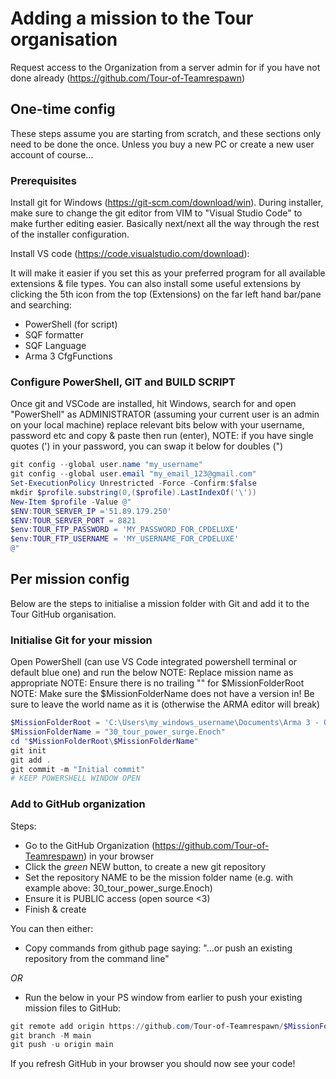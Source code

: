 # Adding a mission to the Tour organisation

Request access to the Organization from a server admin for if you have not done already (<https://github.com/Tour-of-Teamrespawn>)



## One-time config

These steps assume you are starting from scratch, and these sections only need to be done the once. Unless you buy a new PC or create a new user account of course...

### Prerequisites

Install git for Windows (<https://git-scm.com/download/win>). During installer, make sure to change the git editor from VIM to "Visual Studio Code" to make further editing easier.
Basically next/next all the way through the rest of the installer configuration.

Install VS code (<https://code.visualstudio.com/download>):

It will make it easier if you set this as your preferred program for all available extensions & file types.
You can also install some useful extensions by clicking the 5th icon from the top (Extensions) on the far left hand bar/pane and searching:

- PowerShell (for script)
- SQF formatter
- SQF Language
- Arma 3 CfgFunctions

### Configure PowerShell, GIT and BUILD SCRIPT

Once git and VSCode are installed, hit Windows, search for and open "PowerShell" as ADMINISTRATOR (assuming your current user is an admin on your local machine)
replace relevant bits below with your username, password etc and copy & paste then run (enter),
NOTE: if you have single quotes (') in your password, you can swap it below for doubles (")

```powershell
git config --global user.name "my_username"
git config --global user.email "my_email_123@gmail.com"
Set-ExecutionPolicy Unrestricted -Force -Confirm:$false
mkdir $profile.substring(0,($profile).LastIndexOf('\'))
New-Item $profile -Value @"
$ENV:TOUR_SERVER_IP ='51.89.179.250'
$ENV:TOUR_SERVER_PORT = 8821
$env:TOUR_FTP_PASSWORD = 'MY_PASSWORD_FOR_CPDELUXE'
$env:TOUR_FTP_USERNAME = 'MY_USERNAME_FOR_CPDELUXE'
@"
```

## Per mission config

Below are the steps to initialise a mission folder with Git and add it to the Tour GitHub organisation.

### Initialise Git for your mission

Open PowerShell (can use VS Code integrated powershell terminal or default blue one) and run the below
NOTE: Replace mission name as appropriate
NOTE: Ensure there is no trailing "\" for $MissionFolderRoot
NOTE: Make sure the $MissionFolderName does not have a version in! Be sure to leave the world name as it is (otherwise the ARMA editor will break)

```powershell
$MissionFolderRoot = 'C:\Users\my_windows_username\Documents\Arma 3 - Other Profiles\my_arma_username\missions'
$MissionFolderName = "30_tour_power_surge.Enoch"
cd "$MissionFolderRoot\$MissionFolderName"
git init
git add .
git commit -m "Initial commit"
# KEEP POWERSHELL WINDOW OPEN
```

### Add to GitHub organization

Steps:

- Go to the GitHub Organization (https://github.com/Tour-of-Teamrespawn) in your browser
- Click the _green_ NEW button, to create a new git repository
- Set the repository NAME to be the mission folder name (e.g. with example above: 30_tour_power_surge.Enoch)
- Ensure it is PUBLIC access (open source <3)
- Finish & create

You can then either:
- Copy commands from github page saying: "…or push an existing repository from the command line"

_OR_

- Run the below in your PS window from earlier to push your existing mission files to GitHub:

```powershell
git remote add origin https://github.com/Tour-of-Teamrespawn/$MissionFolderName.git
git branch -M main
git push -u origin main
```

If you refresh GitHub in your browser you should now see your code!
